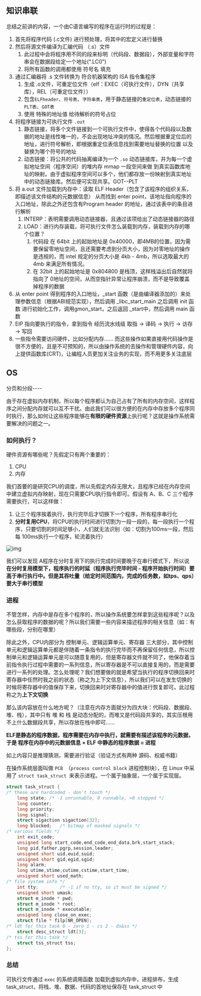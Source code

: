 ## 知识串联

总结之前讲的内容，一个由C语言编写的程序在运行时的过程是：

1. 首先将程序代码 (.c文件) 进行预处理，将其中的宏定义进行替换
2. 然后将源文件编译为汇编代码 （.s）文件 
   1. 此过程中会将程序用不同的段来标明（代码段、数据段），外部变量和字符串会在数据段给定一个地址(“.LC0”)
   2. 将所有函数的调用都使用 符号名 填充
3. 通过汇编器将 .s 文件转换为 符合机器架构的 ISA 指令集程序
   1. 生成 .o文件，可重定位文件（elf：EXEC（可执行文件），DYN（共享库），REL（可重定位文件））
   2. 包含`ELFheader`、`符号表`、`字符串表`，用于静态链接的`重定位表`，动态链接的` PLT表`、`GOT表`
   3. 使用 特殊的地址值 给待解析的符号占位
4. 将程序链接为可执行文件	`.out`
   1. 静态链接，将多个文件链接到一个可执行文件中，使得各个代码段以及数据的地址是线性唯一的，不会出现地址冲突的情况。然后根据重定位后的地址，进行符号解析，即根据重定位表信息找到需要地址替换的位置 以及 替换为哪个符号的地址
   2. 动态链接：将公共的代码抽离编译为一个 `.so` 动态链接库，并为每一个虚拟地址空间（程序空间）的堆内存 mmap 一段空间来做 到真实函数库地址的映射。由于虚拟程序空间可以多个，他们都存放一份映射到真实地址中的动态链接库。然后便可实现共享。GOT--PLT
5. 将 a.out 文件加载到内存中：读取 ELF Header（包含了该程序的组织关系，即描述该文件结构的元数据信息） 从而找到 enter point，该地址指向程序的入口地址，除此之外还包含有Program header 的地址，通过该表中的条目进行解析
   1. INTERP：表明需要调用动态链接器，且通过该项给出了动态链接器的路径
   2. LOAD：进行内存装载，将可执行文件怎么装载到内存，装载到内存的哪个位置？
      1. 代码段 在 64bit 上的起始地址是 0x40000，即4MB的位置，因为需要保留零地址空间，且还需要考虑到分页大小，因为对零地址的操作是违规的，而 intel 规定的分页大小是 4kb - 4mb，所以选取最大的 4mb 来满足所有情况。
      2. 在 32bit 上的起始地址是  0x804800 是栈顶，这样栈溢出后自然就将指向了 0地址的空间，从而空指针异常让程序崩溃，而不是导致覆盖掉程序的数据
6. 从 enter point 得到程序的入口地址，_start 函数（是由编译器添加的）来处理参数信息（根据ABI规范实现），然后调用 _libc_start_main 之后调用 init 函数 进行初始化工作，调用gmon_start，之后返回 _start中，然后调用 main 函数
7. EIP 指向要执行的指令，拿到指令 经历流水线级  取指 -> 译码 -> 执行 -> 访存 -> 写回
8. 一些指令需要访问硬件，比如分配内存…… 而这些操作如果直接用代码操作是很不方便的，且是不可预知的，所以由操作系统的去操作和管理硬件内容，向上提供函数库(CRT)，让编程人员更加关注业务的实现，而不用更多关注底层



## OS 

分页和分段----



由于存在虚拟内存机制，所以每个程序都认为自己占有了所有的内存空间，这样程序之间分配内存就可以互不干扰。由此我们可以很方便的在内存中存放多个程序同时执行，那么如何让这些程序能够在**有限的硬件资源**上执行呢？这就是操作系统需要解决的问题之一。

### 如何执行？

硬件资源有哪些呢？先假定只有两个重要的：

1. CPU
2. 内存 

我们首要的是研究CPU的调度，所以先假定内存无限大，且程序已经在内存空间中建立虚拟内存映射，现在只需要CPU执行指令即可。假设有 A、B、C 三个程序需要执行，可以这样做：

1. 让三个程序挨着执行，执行完毕后才切换下一个程序，所有程序串行化
2. **分时复用CPU**，将CPU的执行时间进行切割为一段一段的，每一段执行一个程序，只要切割的时间足够小，人们就无法识别（如：切割为100ms一段，然后每 100ms执行一个程序，轮流着执行）

![img](https://q-1306233034.cos.ap-guangzhou.myqcloud.com/company/1655781726689-16a7abd4-e304-45b6-b274-1d65ac46bf34.png?tximg)

我们可以发现 A程序在分时复用下的执行完成时间要晚于在串行模式下，所以说 **在分时复用模型下，程序执行的时延（程序执行完毕时间 - 程序开始执行时间）要高于串行执行中。但是其吞吐量（给定时间范围内，完成的任务数，如tps、qps）要大于串行模型**



### 进程

不管怎样，内存中是存在多个程序的，所以操作系统要怎样拿到这些程序呢？以及怎么获取程序的数据的呢？所以我们需要一些内容来描述程序的相关信息（如：有哪些段，分别在哪里）

除此之外，CPU内部分为 控制单元、逻辑运算单元、寄存器 三大部分，其中控制单元和逻辑运算单元都是伴随着一条指令的执行完毕而不再保留任何信息，所以控制单元和逻辑运算单元是可以随意复用的，但是寄存器文件就不同了，他保存着当前指令执行过程中需要的一系列信息，所以寄存器是不可以直接复用的，而是需要进行一系列的处理。怎么处理呢？我们想要做的就是希望当执行的程序切换回来时寄存器中任然时我之前的状态（称之为上下文信息），所以我们可以在发生切换的时候将寄存器中的值保存下来，切换回来时对寄存器中的值进行恢复即可。此过程称之为**上下文切换**

那么该内容放在什么地方呢？（注意在内存方面就分为四大块：代码段、数据段、堆、栈），其中只有 堆 和 栈 是动态分配的，而堆又是代码段共享的，其实压根用不上什么数据段共享，所以存放在栈中即可……

**ELF是静态的程序数据，程序需要在内存中执行，就需要有描述该程序的元数据，于是 程序在内存中的元数据信息 + ELF 中静态的程序数据 = 进程**



如上内容只是推理猜测，需要进行验证（验证方式有两种 源码、权威书籍）

在操作系统层面叫做 `PCB `（`process control block` 进程控制块），在 Linux 中采用了 `struct task_struct `来表示进程。一个属于抽象层，一个属于实现层。

```c
struct task_struct {
/* these are hardcoded - don't touch */
	long state;	/* -1 unrunnable, 0 runnable, >0 stopped */
	long counter;
	long priority;
	long signal;
	struct sigaction sigaction[32];
	long blocked;	/* bitmap of masked signals */
/* various fields */
	int exit_code;
	unsigned long start_code,end_code,end_data,brk,start_stack;
	long pid,father,pgrp,session,leader;
	unsigned short uid,euid,suid;
	unsigned short gid,egid,sgid;
	long alarm;
	long utime,stime,cutime,cstime,start_time;
	unsigned short used_math;
/* file system info */
	int tty;		/* -1 if no tty, so it must be signed */
	unsigned short umask;
	struct m_inode * pwd;
	struct m_inode * root;
	struct m_inode * executable;
	unsigned long close_on_exec;
	struct file * filp[NR_OPEN];
/* ldt for this task 0 - zero 1 - cs 2 - ds&ss */
	struct desc_struct ldt[3];
/* tss for this task */
	struct tss_struct tss;
};
```



### 总结

可执行文件通过 `exec` 的系统调用函数 加载到虚拟内存中，进程排布，生成 task_struct，将栈、堆、数据、代码的首地址保存在 task_struct 中